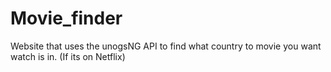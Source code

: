 # Movie_finder
Website that uses the unogsNG API to find what country to movie you want watch is in. (If its on Netflix)
